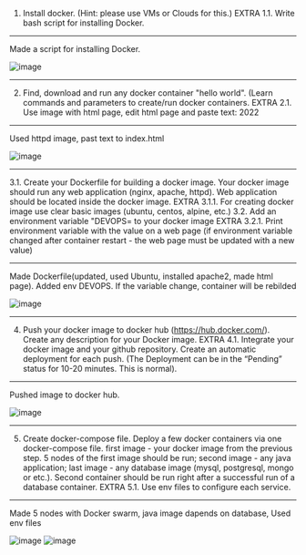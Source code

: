 1. Install docker. (Hint: please use VMs or Clouds  for this.)
EXTRA 1.1. Write bash script for installing Docker. 
------------------------------------------------
Made a script for installing Docker. 

![image](https://user-images.githubusercontent.com/83491125/176671046-0a6f2174-c5f1-4dc1-91cb-5092e505a7a6.png)

------------------------------------------------

2. Find, download and run any docker container "hello world". (Learn commands and parameters to create/run docker containers.
EXTRA 2.1. Use image with html page, edit html page and paste text: <Username> 2022

------------------------------------------------
Used httpd image, past text to index.html

![image](https://user-images.githubusercontent.com/83491125/176671512-641c3789-6c58-40f1-9138-eca1a9f19157.png)
  
------------------------------------------------
  
3.1. Create your Dockerfile for building a docker image. Your docker image should run any web application (nginx, apache, httpd). Web application should be located inside the docker image. 
EXTRA 3.1.1. For creating docker image use clear basic images (ubuntu, centos, alpine, etc.)
3.2. Add an environment variable "DEVOPS=<username> to your docker image 
EXTRA 3.2.1. Print environment variable with the value on a web page (if environment variable changed after container restart - the web page must be updated with a new value)
 
-------------------------------------------------
Made Dockerfile(updated, used Ubuntu, installed apache2, made html page). Added env DEVOPS. If the variable change, container will be rebilded 

![image](https://user-images.githubusercontent.com/83491125/176672915-55b6a201-1e02-4145-ae3f-aeababbd2c66.png)
  
-------------------------------------------------
  
4. Push your docker image to docker hub (https://hub.docker.com/). Create any description for your Docker image. 
EXTRA 4.1. Integrate your docker image and your github repository. Create an automatic deployment for each push. (The Deployment can be in the “Pending” status for 10-20 minutes. This is normal).

-------------------------------------------------
Pushed image to docker hub.

![image](https://user-images.githubusercontent.com/83491125/176673270-f4241c20-7c5e-4de1-98fb-3ff882e3d9f6.png)
  
-------------------------------------------------
 
5.  Create docker-compose file. Deploy a few docker containers via one docker-compose file. 
first image - your docker image from the previous step. 5 nodes of the first image should be run;
second image - any java application;
last image - any database image (mysql, postgresql, mongo or etc.).
Second container should be run right after a successful run of a database container.
	EXTRA 5.1. Use env files to configure each service.
  
--------------------------------------------------------
Made 5 nodes with Docker swarm, java image dapends on database, Used env files
	
![image](https://user-images.githubusercontent.com/83491125/176705271-dc6c4133-6ac6-40b7-923f-5ebf50308e50.png)
![image](https://user-images.githubusercontent.com/83491125/176705544-7d4b5636-1f40-4489-b10c-7243d6175a35.png)
